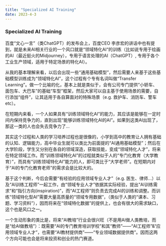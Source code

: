 ```yaml
---
title: "Specialized AI Training"
date: 2023-4-3
---
```


### Specialized AI Training

百度“文心一言”（类ChatGPT）的发布会上，百度CEO 李彦宏的讲话中也有提到，就是未来AI相关行业的一个风口就是“领域特化AI“的训练（比如说专用于绘画的AI（最近挺火的Midjourney），专用于语言处理的AI（ChatGPT）, 专用于各个工业生产领域，适用于特定场景的特化AI）。

从我的基本理解来看，以后会出现一些“通用基础模型”，然后需要人来基于这些基础模型训练成为“领域特化AI”，这个过程有个专有名词叫做“Transfer Learning”。做一个比喻的化，基本上就是类似于，会有公司专门提供“小轿车、面包车、大巴车”的基础“车型”框架，然后大家可以自主基于使用场景的需要，自行添加“组件”，让其适用于各自算面对的特殊场景（e.g. 救护车、消防车、警车etc）。

在短期内来看，一个人如果具有“训练领域特化AI”的能力，其应该是能够在一定时间内保持竞争力的，直到出现“能够训练领域特化AI的AI”。如果到这类AI出现了，那这一类的人也会失去竞争力了...

其实这个过程和人类的学习培养过程也是很像的，小学到高中的教育让人拥有基础的认知、逻辑能力，高中毕业生就可以类比为前面提的“AI通用基础模型”；然后在大学阶段，学生又分别在各自的领域深造，获取技能，变成“领域特化人才”，将来在特定领域工作。而“训练领域特化AI”的过程就类似于人的“专门化教育（大学教育）”，而具有“训练领域特化AI”能力的人，即可类比于“大学老师”。在短期内对于“AI的专门化教育老师”的需求会是比较大的。

基于这个判断，今后会需要“有经验的应用领域专业人才”（e.g. 医生、律师...）以及“AI训练工程师”一起工作，由“领域专业人才”依据其实际经验，提出“AI训练需求”和“指引方向(inspiration)”，而“AI工程师”则负责去完成AI的训练和调整。而训练“领域特化型AI”需要大量高质量的“领域专用数据”，（类似于人类的“课本、习题、学习资料”），因而将来在“领域特化数据”的提供上，也会有很大的需求缺口，这个也是风口之一。

一个生动形象的类比是，将来“AI教培”行业会很兴旺（不是用AI做人类教培，而是“给AI做教培”）：既需要“AI的专门教育培训学校”和其“教师”——“AI工程师”&“应用领域专业人才”，也需要“AI教材提供商”——“专业领域数据提供商”。因而这两个方向可能也会是将来投资和创业的热门赛道。
